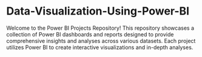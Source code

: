 # Data-Visualization-Using-Power-BI
Welcome to the Power BI Projects Repository! This repository showcases a collection of Power BI dashboards and reports designed to provide comprehensive insights and analyses across various datasets. Each project utilizes Power BI to create interactive visualizations and in-depth analyses.
